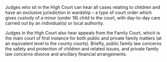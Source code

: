 Judges who sit in the High Court can hear all cases relating to children and have an exclusive jurisdiction in wardship – a type of court order which gives custody of a minor (under 18) child to the court, with day-to-day care carried out by an individual(s) or local authority.

Judges in the High Court also hear appeals from the Family Court, which is the main court of first instance for both public and private family matters (at an equivalent level to the county courts). Briefly, public family law concerns the safety and protection of children and related issues, and private family law concerns divorce and ancillary financial arrangements.